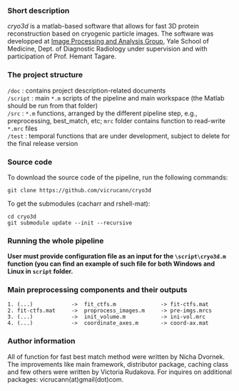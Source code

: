 ### Short description  
*cryo3d* is a matlab-based software that allows for fast 3D protein reconstruction based on cryogenic particle images. The software was developped at [Image Processing and Analysis Group](http://medicine.yale.edu/bioimaging/ipa/), Yale School of Medicine, Dept. of Diagnostic Radiology under supervision and with participation of Prof. Hemant Tagare. 

### The project structure  
`/doc` : contains project description-related documents    
`/script` : main `*.m` scripts of the pipeline and main workspace (the Matlab should be run from that folder)  
`/src` : `*.m` functions, arranged by the different pipeline step, e.g., preprocessing, best_match, etc; `mrc` folder contains function to read-write `*.mrc` files  
`/test` : temporal functions that are under development, subject to delete for the final release version   

### Source code  

To download the source code of the pipeline, run the following commands:  
```
git clone https://github.com/vicrucann/cryo3d
``` 
To get the submodules (cacharr and rshell-mat):  
```
cd cryo3d
git submodule update --init --recursive
```

### Running the whole pipeline

**User must provide configuration file as an input for the `\script\cryo3d.m` function (you can find an example of such file for both Windows and Linux in `script` folder.**    

### Main preprocessing components and their outputs
	1. (...)	    	->	fit_ctfs.m 	            -> fit-ctfs.mat
	2. fit-ctfs.mat 	-> 	proprocess_images.m 	-> pre-imgs.mrcs
	3. (...)	    	->	init_volume.m   		-> ini-vol.mrc
	4. (...)    		->	coordinate_axes.m       -> coord-ax.mat

### Author information
All of function for fast best match method were written by Nicha Dvornek. The improvements like main framework, distributor package, caching class and few others were written by Victoria Rudakova. For inquires on additional packages: vicrucann(at)gmail(dot)com. 
